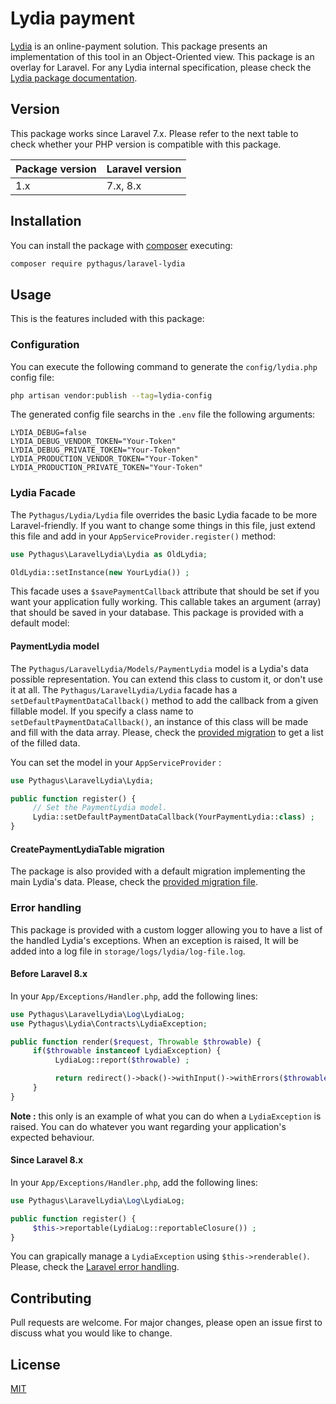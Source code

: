 # Lydia payment
[Lydia](https://lydia-app.com/fr) is an online-payment solution. This package presents an implementation of this tool in 
an Object-Oriented view. This package is an overlay for Laravel. For any Lydia internal specification, please check the 
[Lydia package documentation](https://github.com/Pythagus/lydia). 

## Version
This package works since Laravel 7.x. Please refer to the next table to check whether your PHP version is compatible with this package.

|Package version|Laravel version|
|---------------|---------------|
| 1.x           | 7.x, 8.x      |

## Installation
You can install the package with [composer](https://getcomposer.org/) executing:
```bash
composer require pythagus/laravel-lydia
```

## Usage
This is the features included with this package:

### Configuration
You can execute the following command to generate the ```config/lydia.php``` config file:
```bash
php artisan vendor:publish --tag=lydia-config
```

The generated config file searchs in the ```.env``` file the following arguments:
```dotenv
LYDIA_DEBUG=false
LYDIA_DEBUG_VENDOR_TOKEN="Your-Token"
LYDIA_DEBUG_PRIVATE_TOKEN="Your-Token"
LYDIA_PRODUCTION_VENDOR_TOKEN="Your-Token"
LYDIA_PRODUCTION_PRIVATE_TOKEN="Your-Token"
```

### Lydia Facade
The ```Pythagus/Lydia/Lydia``` file overrides the basic Lydia facade to be more Laravel-friendly. If you want to change some
things in this file, just extend this file and add in your ```AppServiceProvider.register()``` method:
```php
use Pythagus\LaravelLydia\Lydia as OldLydia;

OldLydia::setInstance(new YourLydia()) ;
```

This facade uses a ```$savePaymentCallback``` attribute that should be set if you want your application fully working. This
callable takes an argument (array) that should be saved in your database. This package is provided with a default model:

#### PaymentLydia model
The ```Pythagus/LaravelLydia/Models/PaymentLydia``` model is a Lydia's data possible representation. You can extend this class 
to custom it, or don't use it at all.
The ```Pythagus/LaravelLydia/Lydia``` facade has a ```setDefaultPaymentDataCallback()``` method to add the callback from 
a given fillable model. If you specify a class name to ```setDefaultPaymentDataCallback()```, an instance of this class will
be made and fill with the data array. Please, check the [provided migration](src/Database/CreatePaymentLydiaTable.php) to
get a list of the filled data.

You can set the model in your ```AppServiceProvider``` :
```php
use Pythagus\LaravelLydia\Lydia;

public function register() {
     // Set the PaymentLydia model.
     Lydia::setDefaultPaymentDataCallback(YourPaymentLydia::class) ;
}
```

#### CreatePaymentLydiaTable migration
The package is also provided with a default migration implementing the main Lydia's data. Please, check the 
[provided migration file](src/Database/CreatePaymentLydiaTable.php).

### Error handling
This package is provided with a custom logger allowing you to have a list of the handled Lydia's exceptions. When an exception
is raised, It will be added into a log file in ```storage/logs/lydia/log-file.log```.

#### Before Laravel 8.x
In your ```App/Exceptions/Handler.php```, add the following lines:
```php
use Pythagus\LaravelLydia\Log\LydiaLog;
use Pythagus\Lydia\Contracts\LydiaException;

public function render($request, Throwable $throwable) {
     if($throwable instanceof LydiaException) {
          LydiaLog::report($throwable) ;

          return redirect()->back()->withInput()->withErrors($throwable->getMessage()) ;
     }
}
```
**Note :** this only is an example of what you can do when a ```LydiaException``` is raised. You can do whatever you want regarding
your application's expected behaviour.

#### Since Laravel 8.x
In your ```App/Exceptions/Handler.php```, add the following lines:
```php
use Pythagus\LaravelLydia\Log\LydiaLog;

public function register() {
     $this->reportable(LydiaLog::reportableClosure()) ;
}
```
You can grapically manage a ```LydiaException``` using ```$this->renderable()```. Please, check the [Laravel error handling](https://laravel.com/docs/8.x/errors).

## Contributing
Pull requests are welcome. For major changes, please open an issue first to discuss what you would like to change.

## License
[MIT](LICENSE)